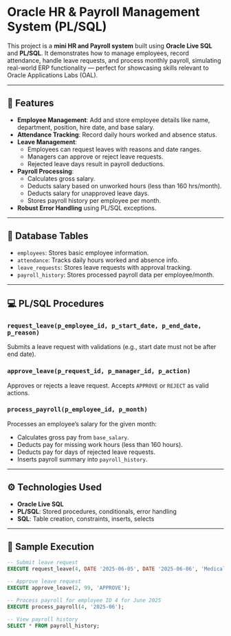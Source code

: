 # Oracle HR & Payroll Management System (PL/SQL)

This project is a **mini HR and Payroll system** built using **Oracle Live SQL** and **PL/SQL**. It demonstrates how to manage employees, record attendance, handle leave requests, and process monthly payroll, simulating real-world ERP functionality — perfect for showcasing skills relevant to Oracle Applications Labs (OAL).

---

## 🔧 Features

- **Employee Management**: Add and store employee details like name, department, position, hire date, and base salary.
- **Attendance Tracking**: Record daily hours worked and absence status.
- **Leave Management**:
  - Employees can request leaves with reasons and date ranges.
  - Managers can approve or reject leave requests.
  - Rejected leave days result in payroll deductions.
- **Payroll Processing**:
  - Calculates gross salary.
  - Deducts salary based on unworked hours (less than 160 hrs/month).
  - Deducts salary for unapproved leave days.
  - Stores payroll history per employee per month.
- **Robust Error Handling** using PL/SQL exceptions.

---

## 📁 Database Tables

- `employees`: Stores basic employee information.
- `attendance`: Tracks daily hours worked and absence info.
- `leave_requests`: Stores leave requests with approval tracking.
- `payroll_history`: Stores processed payroll data per employee/month.

---

## 💻 PL/SQL Procedures

### `request_leave(p_employee_id, p_start_date, p_end_date, p_reason)`
Submits a leave request with validations (e.g., start date must not be after end date).

### `approve_leave(p_request_id, p_manager_id, p_action)`
Approves or rejects a leave request. Accepts `APPROVE` or `REJECT` as valid actions.

### `process_payroll(p_employee_id, p_month)`
Processes an employee’s salary for the given month:
- Calculates gross pay from `base_salary`.
- Deducts pay for missing work hours (less than 160 hours).
- Deducts pay for days of rejected leave requests.
- Inserts payroll summary into `payroll_history`.

---

## ⚙️ Technologies Used

- **Oracle Live SQL**
- **PL/SQL**: Stored procedures, conditionals, error handling
- **SQL**: Table creation, constraints, inserts, selects

---

## 🧪 Sample Execution

```sql
-- Submit leave request
EXECUTE request_leave(4, DATE '2025-06-05', DATE '2025-06-06', 'Medical');

-- Approve leave request
EXECUTE approve_leave(2, 99, 'APPROVE');

-- Process payroll for employee ID 4 for June 2025
EXECUTE process_payroll(4, '2025-06');

-- View payroll history
SELECT * FROM payroll_history;
